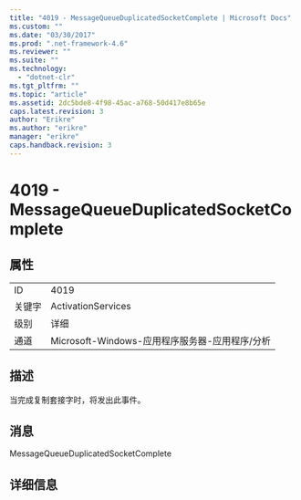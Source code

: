 ```yaml
---
title: "4019 - MessageQueueDuplicatedSocketComplete | Microsoft Docs"
ms.custom: ""
ms.date: "03/30/2017"
ms.prod: ".net-framework-4.6"
ms.reviewer: ""
ms.suite: ""
ms.technology: 
  - "dotnet-clr"
ms.tgt_pltfrm: ""
ms.topic: "article"
ms.assetid: 2dc5bde8-4f98-45ac-a768-50d417e8b65e
caps.latest.revision: 3
author: "Erikre"
ms.author: "erikre"
manager: "erikre"
caps.handback.revision: 3
---
```

# 4019 - MessageQueueDuplicatedSocketComplete
## 属性  
  
|||  
|-|-|  
|ID|4019|  
|关键字|ActivationServices|  
|级别|详细|  
|通道|Microsoft\-Windows\-应用程序服务器\-应用程序\/分析|  
  
## 描述  
 当完成复制套接字时，将发出此事件。  
  
## 消息  
 MessageQueueDuplicatedSocketComplete  
  
## 详细信息